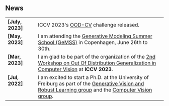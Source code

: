 ## News

<table style="width:100%;border-spacing:0px;border-collapse:collapse;margin-right:auto;margin-left:auto;"><tbody>
	<tr>
		<td style="border: none; vertical-align:top">
		  <strong>[July, 2023]</strong> 
		</td>
		<td style="border: none;">
			ICCV 2023's <a href="https://www.ood-cv.org/">OOD-CV</a> challenge released.
		</td>
	</tr>
	<tr>
		<td style="border: none; vertical-align:top">
		  <strong>[May, 2023]</strong> 
		</td>
		<td style="border: none;">
			I am attending the <a href="https://gemss.ai/">Generative Modeling Summer School (GeMSS)</a> in Copenhagen, June 26th to 30th.
		</td>
	</tr>
	<tr>
		<td style="border: none; vertical-align:top">
		  <strong>[Mar, 2023]</strong> 
		</td>
		<td style="border: none;">
			I am glad to be part of the organization of the <a href="https://www.ood-cv.org/">2nd Workshop on Out Of Distribution Generalization in Computer Vision</a> at <strong>ICCV 2023</strong>.
		</td>	
	</tr>	
  <tr>
		<td width="80" style="border: none; vertical-align:top">
		  <strong>[Jul, 2022]</strong> 
		</td>
		<td style="border: none;">
			I am excited to start a Ph.D. at the University of Freiburg as part of the <a href="https://gvrl.mpi-inf.mpg.de">Generative Vision and Robust Learning group</a> and the 
      <a href="https://lmb.informatik.uni-freiburg.de">Computer Vision group</a>.
		</td>	
	</tr>	

</tbody>
</table>
